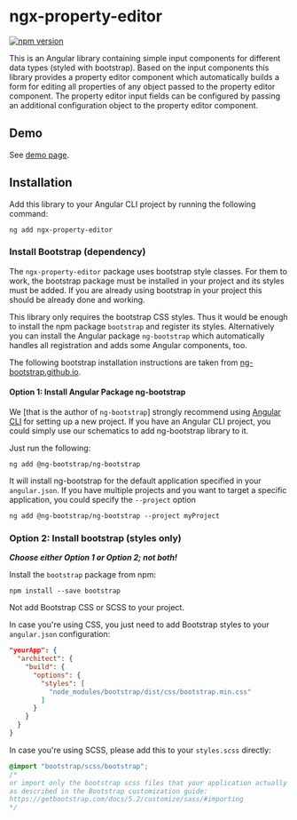 # ngx-property-editor

[![npm version](https://img.shields.io/npm/v/ngx-property-editor?logo=npm&logoColor=fff)](https://www.npmjs.com/package/ngx-property-editor)

This is an Angular library containing simple input components for different data types
(styled with bootstrap). Based on the input components this library provides a property
editor component which automatically builds a form for editing all properties of any
object passed to the property editor component. The property editor input fields can
be configured by passing an additional configuration object to the property editor
component.

## Demo

See [demo page](https://heinerwalter.github.io/ngx-property-editor/).

## Installation

Add this library to your Angular CLI project by running the following command:

```console
ng add ngx-property-editor
```

### Install Bootstrap (dependency)

The `ngx-property-editor` package uses bootstrap style classes. For them to work, the
bootstrap package must be installed in your project and its styles must be added. If
you are already using bootstrap in your project this should be already done and working.

This library only requires the bootstrap CSS styles. Thus it would be enough to install
the npm package `bootstrap` and register its styles. Alternatively you can install the
Angular package `ng-bootstrap` which automatically handles all registration and adds
some Angular components, too.

The following bootstrap installation instructions are taken from
[ng-bootstrap.github.io](https://ng-bootstrap.github.io/#/getting-started).

#### Option 1: Install Angular Package ng-bootstrap

We [that is the author of `ng-bootstrap`] strongly recommend using
[Angular CLI](https://cli.angular.io/) for setting up a new project. If you have an
Angular CLI project, you could simply use our schematics to add ng-bootstrap library to it.

Just run the following:

```console
ng add @ng-bootstrap/ng-bootstrap
```

It will install ng-bootstrap for the default application specified in your `angular.json`. If you have multiple projects and you want to target a specific application, you could specify the `--project` option

```console
ng add @ng-bootstrap/ng-bootstrap --project myProject
```

### Option 2: Install bootstrap (styles only)

***Choose either Option 1 or Option 2; not both!***

Install the `bootstrap` package from npm:

```console
npm install --save bootstrap
```

Not add Bootstrap CSS or SCSS to your project.

In case you're using CSS, you just need to add Bootstrap styles to your `angular.json`
configuration:

```json
"yourApp": {
  "architect": {
    "build": {
      "options": {
        "styles": [
          "node_modules/bootstrap/dist/css/bootstrap.min.css"
        ]
      }
    }
  }
}
```

In case you're using SCSS, please add this to your `styles.scss` directly:

```scss
@import "bootstrap/scss/bootstrap";
/*
or import only the bootstrap scss files that your application actually needs,
as described in the Bootstrap customization guide:
https://getbootstrap.com/docs/5.2/customize/sass/#importing
*/
```

